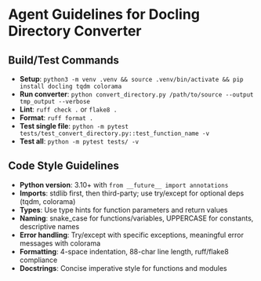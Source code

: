 # Agent Guidelines for Docling Directory Converter

## Build/Test Commands
- **Setup**: `python3 -m venv .venv && source .venv/bin/activate && pip install docling tqdm colorama`
- **Run converter**: `python convert_directory.py /path/to/source --output tmp_output --verbose`
- **Lint**: `ruff check .` or `flake8 .`
- **Format**: `ruff format .`
- **Test single file**: `python -m pytest tests/test_convert_directory.py::test_function_name -v`
- **Test all**: `python -m pytest tests/ -v`

## Code Style Guidelines
- **Python version**: 3.10+ with `from __future__ import annotations`
- **Imports**: stdlib first, then third-party; use try/except for optional deps (tqdm, colorama)
- **Types**: Use type hints for function parameters and return values
- **Naming**: snake_case for functions/variables, UPPERCASE for constants, descriptive names
- **Error handling**: Try/except with specific exceptions, meaningful error messages with colorama
- **Formatting**: 4-space indentation, 88-char line length, ruff/flake8 compliance
- **Docstrings**: Concise imperative style for functions and modules
